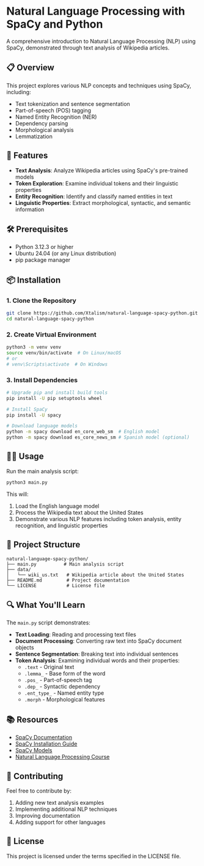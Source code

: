 # Natural Language Processing with SpaCy and Python

A comprehensive introduction to Natural Language Processing (NLP) using SpaCy, demonstrated through text analysis of Wikipedia articles.

## 📋 Overview

This project explores various NLP concepts and techniques using SpaCy, including:

- Text tokenization and sentence segmentation
- Part-of-speech (POS) tagging
- Named Entity Recognition (NER)
- Dependency parsing
- Morphological analysis
- Lemmatization

## 🚀 Features

- **Text Analysis**: Analyze Wikipedia articles using SpaCy's pre-trained models
- **Token Exploration**: Examine individual tokens and their linguistic properties
- **Entity Recognition**: Identify and classify named entities in text
- **Linguistic Properties**: Extract morphological, syntactic, and semantic information

## 🛠️ Prerequisites

- Python 3.12.3 or higher
- Ubuntu 24.04 (or any Linux distribution)
- pip package manager

## 📦 Installation

### 1. Clone the Repository

```bash
git clone https://github.com/Xtalism/natural-language-spacy-python.git
cd natural-language-spacy-python
```

### 2. Create Virtual Environment

```bash
python3 -m venv venv
source venv/bin/activate  # On Linux/macOS
# or
# venv\Scripts\activate  # On Windows
```

### 3. Install Dependencies

```bash
# Upgrade pip and install build tools
pip install -U pip setuptools wheel

# Install SpaCy
pip install -U spacy

# Download language models
python -m spacy download en_core_web_sm  # English model
python -m spacy download es_core_news_sm # Spanish model (optional)
```

## 🏃‍♂️ Usage

Run the main analysis script:
```bash
python3 main.py
```

This will:
1. Load the English language model
2. Process the Wikipedia text about the United States
3. Demonstrate various NLP features including token analysis, entity recognition, and linguistic properties

## 📁 Project Structure

```
natural-language-spacy-python/
├── main.py          # Main analysis script
├── data/
│   └── wiki_us.txt   # Wikipedia article about the United States
├── README.md         # Project documentation
└── LICENSE           # License file
```

## 🔍 What You'll Learn

The `main.py` script demonstrates:

- **Text Loading**: Reading and processing text files
- **Document Processing**: Converting raw text into SpaCy document objects
- **Sentence Segmentation**: Breaking text into individual sentences
- **Token Analysis**: Examining individual words and their properties:
  - `.text` - Original text
  - `.lemma_` - Base form of the word
  - `.pos_` - Part-of-speech tag
  - `.dep_` - Syntactic dependency
  - `.ent_type_` - Named entity type
  - `.morph` - Morphological features

## 📚 Resources

- [SpaCy Documentation](https://spacy.io/)
- [SpaCy Installation Guide](https://spacy.io/usage)
- [SpaCy Models](https://spacy.io/models)
- [Natural Language Processing Course](https://course.spacy.io/)

## 🤝 Contributing

Feel free to contribute by:
1. Adding new text analysis examples
2. Implementing additional NLP techniques
3. Improving documentation
4. Adding support for other languages

## 📄 License

This project is licensed under the terms specified in the LICENSE file.